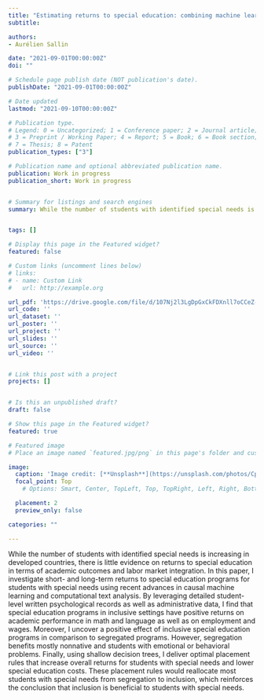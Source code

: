 ```yaml
---
title: "Estimating returns to special education: combining machine learning and text analysis to address confounding"
subtitle: 

authors:
- Aurélien Sallin

date: "2021-09-01T00:00:00Z"
doi: ""

# Schedule page publish date (NOT publication's date).
publishDate: "2021-09-01T00:00:00Z"

# Date updated
lastmod: "2021-09-10T00:00:00Z"

# Publication type.
# Legend: 0 = Uncategorized; 1 = Conference paper; 2 = Journal article;
# 3 = Preprint / Working Paper; 4 = Report; 5 = Book; 6 = Book section;
# 7 = Thesis; 8 = Patent
publication_types: ["3"]

# Publication name and optional abbreviated publication name.
publication: Work in progress
publication_short: Work in progress


# Summary for listings and search engines
summary: While the number of students with identified special needs is increasing in developed countries, there is little evidence on returns to special education in terms of academic outcomes and labor market integration. In this paper, I investigate short- and long-term returns to special education programs for students with special needs using recent advances in causal machine learning and computational text analysis. By leveraging detailed student-level written psychological records as well as administrative data, I find that special education programs in inclusive settings have positive returns on academic performance in math and language as well as on employment and wages. Moreover, I uncover a positive effect of inclusive special education programs in comparison to segregated programs. However, segregation benefits mostly nonnative and students with emotional or behavioral problems. Finally, using shallow decision trees, I deliver optimal placement rules that increase overall returns for students with special needs and lower special education costs. These placement rules would reallocate most students with special needs from segregation to inclusion, which reinforces the conclusion that inclusion is beneficial to students with special needs. 


tags: []

# Display this page in the Featured widget?
featured: false

# Custom links (uncomment lines below)
# links:
# - name: Custom Link
#   url: http://example.org

url_pdf: 'https://drive.google.com/file/d/107Nj2l3LgDpGxCkFDXnll7oCCeZ-Yz4c/view?usp=sharing'
url_code: ''
url_dataset: ''
url_poster: ''
url_project: ''
url_slides: ''
url_source: ''
url_video: ''


# Link this post with a project
projects: []


# Is this an unpublished draft?
draft: false

# Show this page in the Featured widget?
featured: true

# Featured image
# Place an image named `featured.jpg/png` in this page's folder and customize its options here.

image:
  caption: 'Image credit: [**Unsplash**](https://unsplash.com/photos/CpkOjOcXdUY)'
  focal_point: Top
    # Options: Smart, Center, TopLeft, Top, TopRight, Left, Right, BottomLeft, Bottom, BottomRight

  placement: 2
  preview_only: false

categories: ""

---
```

While the number of students with identified special needs is increasing in developed countries, there is little evidence on returns to special education in terms of academic outcomes and labor market integration. In this paper, I investigate short- and long-term returns to special education programs for students with special needs using recent advances in causal machine learning and computational text analysis. By leveraging detailed student-level written psychological records as well as administrative data, I find that special education programs in inclusive settings have positive returns on academic performance in math and language as well as on employment and wages. Moreover, I uncover a positive effect of inclusive special education programs in comparison to segregated programs. However, segregation benefits mostly nonnative and students with emotional or behavioral problems. Finally, using shallow decision trees, I deliver optimal placement rules that increase overall returns for students with special needs and lower special education costs. These placement rules would reallocate most students with special needs from segregation to inclusion, which reinforces the conclusion that inclusion is beneficial to students with special needs.